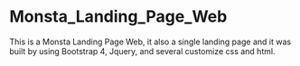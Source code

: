 # Monsta_Landing_Page_Web
This is a Monsta Landing Page Web, it also a single landing page and it was built by using Bootstrap 4, Jquery, and several customize css and html.
